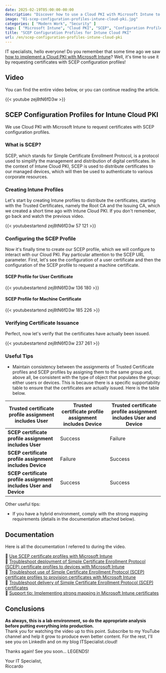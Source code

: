 ```yaml
---
date: 2025-02-19T05:00:00-00:00
description: "Discover how to use a Cloud PKI with Microsoft Intune to request certificates with SCEP configuration profiles. Complete tutorial on creating and distributing digital certificates."
image: "01-scep-configuration-profiles-intune-cloud-pki.jpg"
categories: [ "Modern Work", "Security" ]
tags: [ "Microsoft Intune", "Cloud PKI", "SCEP", "Configuration Profiles", "Video", "Tutorial" ]
title: "SCEP Configuration Profiles for Intune Cloud PKI"
url: /en/scep-configuration-profiles-intune-cloud-pki
---
```

IT specialists, hello everyone! Do you remember that some time ago we saw [how to implement a Cloud PKI with Microsoft Intune](/en/intune-cloud-pki-byoca-cloud-endpoint-diary)? Well, it's time to use it by requesting certificates with SCEP configuration profiles!

## Video
You can find the entire video below, or you can continue reading the article.

{{< youtube zej8tN6fD3w >}}

## SCEP Configuration Profiles for Intune Cloud PKI
We use Cloud PKI with Microsoft Intune to request certificates with SCEP configuration profiles.

### What is SCEP?
SCEP, which stands for Simple Certificate Enrollment Protocol, is a protocol used to simplify the management and distribution of digital certificates. In the context of Intune Cloud PKI, SCEP is used to distribute certificates to our managed devices, which will then be used to authenticate to various corporate resources.

### Creating Intune Profiles
Let's start by creating Intune profiles to distribute the certificates, starting with the Trusted Certificates, namely the Root CA and the Issuing CA, which we created a short time ago with Intune Cloud PKI. If you don't remember, go back and watch the previous video.

{{< youtubestartend zej8tN6fD3w 57 121 >}}

### Configuring the SCEP Profile
Now it's finally time to create our SCEP profile, which we will configure to interact with our Cloud PKI. Pay particular attention to the SCEP URL parameter. First, let's see the configuration of a user certificate and then the configuration of the SCEP profile to request a machine certificate.

#### SCEP Profile for User Certificate
{{< youtubestartend zej8tN6fD3w 136 180 >}}

#### SCEP Profile for Machine Certificate
{{< youtubestartend zej8tN6fD3w 185 226 >}}

### Verifying Certificate Issuance
Perfect, now let's verify that the certificates have actually been issued.

{{< youtubestartend zej8tN6fD3w 237 261 >}}

### Useful Tips
- Maintain consistency between the assignments of Trusted Certificate profiles and SCEP profiles by assigning them to the same group and, above all, be consistent with the type of object that populates the group: either users or devices. This is because there is a specific supportability table to ensure that the certificates are actually issued. Here is the table below.

| Trusted certificate profile assignment includes User | Trusted certificate profile assignment includes Device | Trusted certificate profile assignment includes User and Device |
|------------------------------------------------------|-------------------------------------------------------|---------------------------------------------------------------|
| **SCEP certificate profile assignment includes User** | Success                                               | Failure                                                       | Success                                                       |
| **SCEP certificate profile assignment includes Device** | Failure                                               | Success                                                       | Success                                                       |
| **SCEP certificate profile assignment includes User and Device** | Success                                               | Success                                                       | Success                                                       |

Other useful tips:
- If you have a hybrid environment, comply with the strong mapping requirements (details in the documentation attached below).

## Documentation
Here is all the documentation I referred to during the video.

📃 [Use SCEP certificate profiles with Microsoft Intune](https://learn.microsoft.com/en-us/mem/intune/protect/certificates-profile-scep)  
📃 [Troubleshoot deployment of Simple Certificate Enrollment Protocol (SCEP) certificate profiles to devices with Microsoft Intune](https://learn.microsoft.com/en-us/troubleshoot/mem/intune/certificates/troubleshoot-scep-certificate-profile-deployment)  
📃 [Troubleshoot use of Simple Certificate Enrollment Protocol (SCEP) certificate profiles to provision certificates with Microsoft Intune](https://learn.microsoft.com/en-us/troubleshoot/mem/intune/certificates/troubleshoot-scep-certificate-profiles)  
📃 [Troubleshoot delivery of Simple Certificate Enrollment Protocol (SCEP) certificates](https://learn.microsoft.com/en-us/troubleshoot/mem/intune/certificates/troubleshoot-scep-certificate-delivery)  
📃 [Support tip: Implementing strong mapping in Microsoft Intune certificates](https://techcommunity.microsoft.com/blog/intunecustomersuccess/support-tip-implementing-strong-mapping-in-microsoft-intune-certificates/4053376)


## Conclusions
**As always, this is a lab environment, so do the appropriate analysis before putting everything into production.**  
Thank you for watching the video up to this point. Subscribe to my YouTube channel and help it grow to produce even better content. For the rest, I'll see you on LinkedIn and on my blog ITSpecialist.cloud!

Thanks again! See you soon... LEGENDS!

Your IT Specialist,  
Riccardo